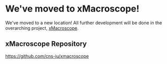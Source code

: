 # We've moved to xMacroscope!

We've moved to a new location! All further development will be done in the overarching project, [xMacroscope](https://github.com/cns-iu/xmacroscope).

## xMacroscope Repository
<https://github.com/cns-iu/xmacroscope>
